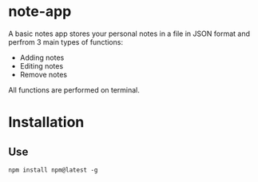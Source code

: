 # note-app

A basic notes app stores your personal notes in a file in JSON format and perfrom 
3 main types of functions: 
- Adding notes
- Editing notes
- Remove notes            

All functions are performed on terminal. 

# Installation
## Use
 ```` npm install npm@latest -g ````


